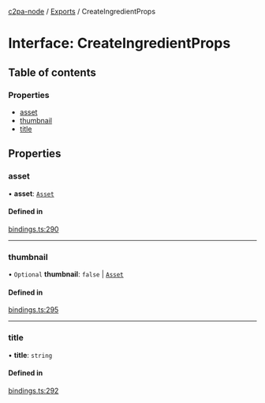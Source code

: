 [c2pa-node](../README.md) / [Exports](../modules.md) / CreateIngredientProps

# Interface: CreateIngredientProps

## Table of contents

### Properties

- [asset](CreateIngredientProps.md#asset)
- [thumbnail](CreateIngredientProps.md#thumbnail)
- [title](CreateIngredientProps.md#title)

## Properties

### asset

• **asset**: [`Asset`](Asset.md)

#### Defined in

[bindings.ts:290](https://github.com/contentauth/c2pa-node/blob/8f4a321/js-src/bindings.ts#L290)

___

### thumbnail

• `Optional` **thumbnail**: ``false`` \| [`Asset`](Asset.md)

#### Defined in

[bindings.ts:295](https://github.com/contentauth/c2pa-node/blob/8f4a321/js-src/bindings.ts#L295)

___

### title

• **title**: `string`

#### Defined in

[bindings.ts:292](https://github.com/contentauth/c2pa-node/blob/8f4a321/js-src/bindings.ts#L292)
